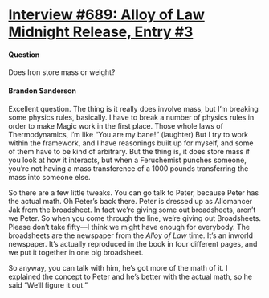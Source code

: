 # [Interview #689: Alloy of Law Midnight Release, Entry #3](https://www.theoryland.com/intvmain.php?i=689#3)

#### Question

Does Iron store mass or weight?

#### Brandon Sanderson

Excellent question. The thing is it really does involve mass, but I’m breaking some physics rules, basically. I have to break a number of physics rules in order to make Magic work in the first place. Those whole laws of Thermodynamics, I’m like “You are my bane!” (laughter) But I try to work within the framework, and I have reasonings built up for myself, and some of them have to be kind of arbitrary. But the thing is, it does store mass if you look at how it interacts, but when a Feruchemist punches someone, you’re not having a mass transference of a 1000 pounds transferring the mass into someone else.

So there are a few little tweaks. You can go talk to Peter, because Peter has the actual math. Oh Peter’s back there. Peter is dressed up as Allomancer Jak from the broadsheet. In fact we’re giving some out broadsheets, aren’t we Peter. So when you come through the line, we’re giving out Broadsheets. Please don’t take fifty—I think we might have enough for everybody. The broadsheets are the newspaper from the
*Alloy of Law*
time. It’s an inworld newspaper. It’s actually reproduced in the book in four different pages, and we put it together in one big broadsheet.

So anyway, you can talk with him, he’s got more of the math of it. I explained the concept to Peter and he’s better with the actual math, so he said “We’ll figure it out.”

